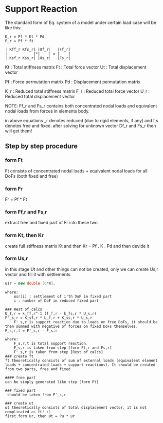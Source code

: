 ﻿# Support Reaction
The standard form of Eq. system of a model under certain load case will be like this:

```
K_r = Pf * Kt * Pd
F_r = Pf * ft

| Kff_r Kfs_r| |Uf_r|   |Ff_r|
|            |*|    | = |    |
| Ksf_r Kss_r| |Us_r|   |Fs_r|
```
Kt : Total stiffness matrix
Ft : Total force vector
Ut : Total displacement vector

Pf : Force permutation matrix
Pd : Displacement permutation matrix

K_r : Reduced total stiffness matrix
F_r : Reduced total force vector
U_r : Reduced total displacement vector

NOTE: Ff_r and Fs_r contains both concentrated nodal loads and equivalent nodal loads from forces in elements body.

in above equations _r denotes reduced (due to rigid elements, if any) and f,s denotes free and fixed. after solving for unknown vector Df_r and Fs_r then will get them!

## Step by step procedure

### form Ft
Ft consists of concentrated nodal loads + equivalent nodal loads for all DoFs (both fixed and free)

### form Fr
Fr = Pf * Ft

### form Ff,r and Fs,r
extract free and fixed part of Fr into these two

### form Kt, then Kr
create full stiffness matrix Kt and then Kr = Pf . K . Pd and then devide it

### form Us,r
in this stage Ut and other things can not be created, only we can create Us,r vector and fill it with settlements.

```C#
usr = new double [6*m];
```

```
where: 
    usr[i] : settlement of i'th DoF in fixed part
    i : number of DoF in reduced fixed part

### Rest of calcs
U_f,r = k_ff,r^-1 (f_f,r - k_fs,r * U_s,r)
F'_s,r = K_sf,r * U_f,r + K_ss,r * U_s,r
    F'_s,r is support reaction due to loads on free DoFs, it should be then summed with negative of forces on fixed DoFs themselves.
F_s,r,t = F'_s,r - F_s,r 

where:
    F_s,r,t is total support reaction.
    F_s,r is taken from step [form Ff,r and Fs,r]
    F'_s,r is taken from step [Rest of calcs]
### create ft
ft theoretically consists of sum of external loads (equivalent element loads + concentrated loads + support reactions). It should be created from two parts, free and fixed

#### free part
can be simply generated like step [form Ft]

### fixed part
 should be taken from F'_s,r

### create ut
ut theoretically consists of total displacement vector, it is not complicated as ft! :)
first form Ur, then Ut = Pu * Ur